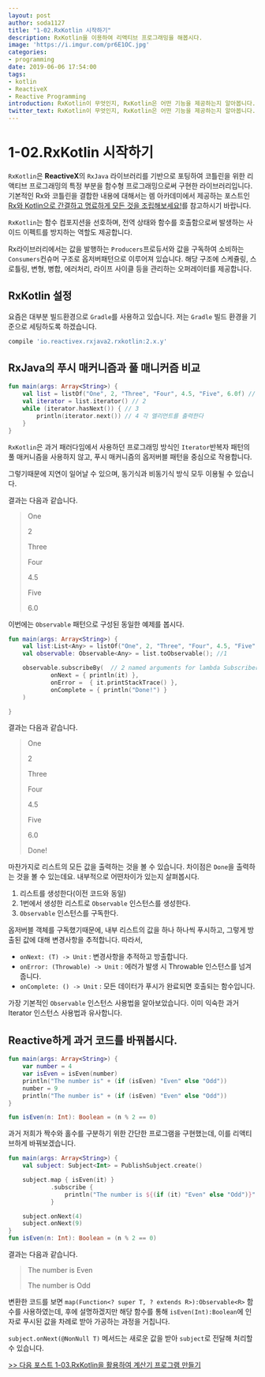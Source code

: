 ```yaml
---
layout: post
author: soda1127
title: "1-02.RxKotlin 시작하기"
description: RxKotlin을 이용하여 리액티브 프로그래밍을 해봅시다.
image: 'https://i.imgur.com/pr6E1OC.jpg'
categories:
- programming
date: 2019-06-06 17:54:00
tags:
- kotlin
- ReactiveX
- Reactive Programming
introduction: RxKotlin이 무엇인지, RxKotlin은 어떤 기능을 제공하는지 알아봅니다.
twitter_text: RxKotlin이 무엇인지, RxKotlin은 어떤 기능을 제공하는지 알아봅니다.
---
```


# 1-02.RxKotlin 시작하기

`RxKotlin`은 **ReactiveX**의 `RxJava` 라이브러리를 기반으로 포팅하여 코틀린을 위한 리액티브 프로그래밍의 특정 부분을 함수형 프로그래밍으로써 구현한 라이브러리입니다. 기본적인 Rx와 코틀린을 결합한 내용에 대해서는 렘 아카데미에서 제공하는 포스트인 [Rx와 Kotlin으로 간결하고 명료하게 모든 것을 조립해보세요!](https://academy.realm.io/kr/posts/compose-everything-rx-kotlin/)를 참고하시기 바랍니다.

`RxKotlin`는 함수 컴포지션을 선호하며, 전역 상태와 함수를 호출함으로써 발생하는 사이드 이펙트를 방지하는 역할도 제공합니다.

Rx라이브러리에서는 값을 발행하는 `Producers`프로듀서와 값을 구독하여 소비하는 `Consumers`컨슈머 구조로 옵저버패턴으로 이루어져 있습니다. 해당 구조에 스케쥴링, 스로틀링, 변형, 병합, 에러처리, 라이프 사이클 등을 관리하는 오퍼레이터를 제공합니다.

## RxKotlin 설정

요즘은 대부분 빌드환경으로 `Gradle`를 사용하고 있습니다. 저는 `Gradle` 빌드 환경을 기준으로 세팅하도록 하겠습니다.

```groovy
compile 'io.reactivex.rxjava2.rxkotlin:2.x.y'
```

## RxJava의 푸시 매커니즘과 풀 매니커즘 비교

```kotlin
fun main(args: Array<String>) {
    val list = listOf("One", 2, "Three", "Four", 4.5, "Five", 6.0f) // 1
    val iterator = list.iterator() // 2
    while (iterator.hasNext()) { // 3
        println(iterator.next()) // 4 각 엘리먼트를 출력한다
    }
}
```

`RxKotlin`은 과거 패러다임에서 사용하던 프로그래밍 방식인 `Iterator`반복자 패턴의 풀 매커니즘을 사용하지 않고, 푸시 매커니즘의 옵저버블 패턴을 중심으로 작용합니다.

그렇기때문에 지연이 일어날 수 있으며, 동기식과 비동기식 방식 모두 이용될 수 있습니다.

결과는 다음과 같습니다.

> One
>
> 2
>
> Three
>
> Four
>
> 4.5
>
> Five
>
> 6.0

이번에는 `Observable` 패턴으로 구성된 동일한 예제를 봅시다.

```kotlin
fun main(args: Array<String>) {
    val list:List<Any> = listOf("One", 2, "Three", "Four", 4.5, "Five", 6.0f)
    val observable: Observable<Any> = list.toObservable(); //1

    observable.subscribeBy(  // 2 named arguments for lambda Subscribers
            onNext = { println(it) },
            onError =  { it.printStackTrace() },
            onComplete = { println("Done!") }
    )

}
```

결과는 다음과 같습니다.

> One
>
> 2
>
> Three
>
> Four
>
> 4.5
>
> Five
>
> 6.0
>
> Done!

마찬가지로 리스트의 모든 값을 출력하는 것을 볼 수 있습니다. 차이점은 `Done`을 출력하는 것을 볼 수 있는데요. 내부적으로 어떤차이가 있는지 살펴봅시다.



1. 리스트를 생성한다(이전 코드와 동일)
2. 1번에서 생성한 리스트로 `Observable` 인스턴스를 생성한다.
3. `Observable` 인스턴스를 구독한다.

옵저버블 객체를 구독했기때문에, 내부 리스트의 값을 하나 하나씩 푸시하고, 그렇게 방출된 값에 대해 변경사항을 추적합니다. 따라서,

- `onNext: (T) -> Unit`  : 변경사항을 추적하고 방출합니다.
- `onError: (Throwable) -> Unit` : 에러가 발생 시 Throwable 인스턴스를 넘겨줍니다.
- `onComplete: () -> Unit` : 모든 데이터가 푸시가 완료되면 호출되는 함수입니다.

가장 기본적인 `Observable` 인스턴스 사용법을 알아보았습니다. 이미 익숙한 과거 Iterator 인스턴스 사용법과 유사합니다.

## Reactive하게 과거 코드를 바꿔봅시다. 

```kotlin
fun main(args: Array<String>) {
    var number = 4
    var isEven = isEven(number)
    println("The number is" + (if (isEven) "Even" else "Odd"))
    number = 9
    println("The number is" + (if (isEven) "Even" else "Odd"))
}

fun isEven(n: Int): Boolean = (n % 2 == 0)
```

과거 저희가 짝수와 홀수를 구분하기 위한 간단한 프로그램을 구현했는데, 이를 리액티브하게 바꿔보겠습니다.

```kotlin
fun main(args: Array<String>) {
    val subject: Subject<Int> = PublishSubject.create()

    subject.map { isEven(it) }
            .subscribe {
                println("The number is ${(if (it) "Even" else "Odd")}" )
            }

    subject.onNext(4)
    subject.onNext(9)
}
fun isEven(n: Int): Boolean = (n % 2 == 0)
```

결과는 다음과 같습니다.

> The number is Even
>
> The number is Odd

변환한 코드를 보면 `map(Function<? super T, ? extends R>):Observable<R>` 함수를 사용하였는데, 후에 설명하겠지만 해당 함수를 통해 `isEven(Int):Boolean`에 인자로 푸시된 값을 차례로 받아 가공하는 과정을 거칩니다.

`subject.onNext(@NonNull T)` 메서드는 새로운 값을 받아 `subject`로 전달해 처리할 수 있습니다.

[>> 다음 포스트 1-03.RxKotlin을 활용하여 계산기 프로그램 만들기](https://soda1127.github.io/reactive-calculator-project/)
